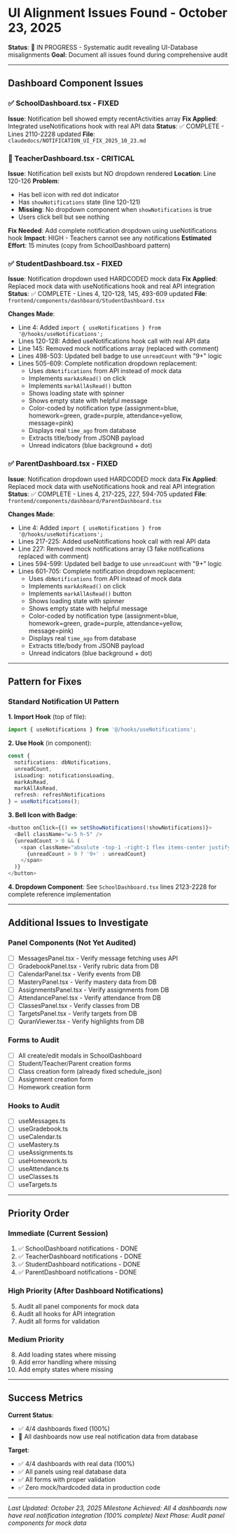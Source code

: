 # UI Alignment Issues Found - October 23, 2025

**Status**: 🔄 IN PROGRESS - Systematic audit revealing UI-Database misalignments
**Goal**: Document all issues found during comprehensive audit

---

## Dashboard Component Issues

### ✅ SchoolDashboard.tsx - FIXED
**Issue**: Notification bell showed empty recentActivities array
**Fix Applied**: Integrated useNotifications hook with real API data
**Status**: ✅ COMPLETE - Lines 2110-2228 updated
**File**: `claudedocs/NOTIFICATION_UI_FIX_2025_10_23.md`

### 🔴 TeacherDashboard.tsx - CRITICAL
**Issue**: Notification bell exists but NO dropdown rendered
**Location**: Line 120-126
**Problem**:
- Has bell icon with red dot indicator
- Has `showNotifications` state (line 120-121)
- **Missing**: No dropdown component when `showNotifications` is true
- Users click bell but see nothing

**Fix Needed**: Add complete notification dropdown using useNotifications hook
**Impact**: HIGH - Teachers cannot see any notifications
**Estimated Effort**: 15 minutes (copy from SchoolDashboard pattern)

### ✅ StudentDashboard.tsx - FIXED
**Issue**: Notification dropdown used HARDCODED mock data
**Fix Applied**: Replaced mock data with useNotifications hook and real API integration
**Status**: ✅ COMPLETE - Lines 4, 120-128, 145, 493-609 updated
**File**: `frontend/components/dashboard/StudentDashboard.tsx`

**Changes Made**:
- Line 4: Added `import { useNotifications } from '@/hooks/useNotifications';`
- Lines 120-128: Added useNotifications hook call with real API data
- Line 145: Removed mock notifications array (replaced with comment)
- Lines 498-503: Updated bell badge to use `unreadCount` with "9+" logic
- Lines 505-609: Complete notification dropdown replacement:
  - Uses `dbNotifications` from API instead of mock data
  - Implements `markAsRead()` on click
  - Implements `markAllAsRead()` button
  - Shows loading state with spinner
  - Shows empty state with helpful message
  - Color-coded by notification type (assignment=blue, homework=green, grade=purple, attendance=yellow, message=pink)
  - Displays real `time_ago` from database
  - Extracts title/body from JSONB payload
  - Unread indicators (blue background + dot)

### ✅ ParentDashboard.tsx - FIXED
**Issue**: Notification dropdown used HARDCODED mock data
**Fix Applied**: Replaced mock data with useNotifications hook and real API integration
**Status**: ✅ COMPLETE - Lines 4, 217-225, 227, 594-705 updated
**File**: `frontend/components/dashboard/ParentDashboard.tsx`

**Changes Made**:
- Line 4: Added `import { useNotifications } from '@/hooks/useNotifications';`
- Lines 217-225: Added useNotifications hook call with real API data
- Line 227: Removed mock notifications array (3 fake notifications replaced with comment)
- Lines 594-599: Updated bell badge to use `unreadCount` with "9+" logic
- Lines 601-705: Complete notification dropdown replacement:
  - Uses `dbNotifications` from API instead of mock data
  - Implements `markAsRead()` on click
  - Implements `markAllAsRead()` button
  - Shows loading state with spinner
  - Shows empty state with helpful message
  - Color-coded by notification type (assignment=blue, homework=green, grade=purple, attendance=yellow, message=pink)
  - Displays real `time_ago` from database
  - Extracts title/body from JSONB payload
  - Unread indicators (blue background + dot)

---

## Pattern for Fixes

### Standard Notification UI Pattern

**1. Import Hook** (top of file):
```typescript
import { useNotifications } from '@/hooks/useNotifications';
```

**2. Use Hook** (in component):
```typescript
const {
  notifications: dbNotifications,
  unreadCount,
  isLoading: notificationsLoading,
  markAsRead,
  markAllAsRead,
  refresh: refreshNotifications
} = useNotifications();
```

**3. Bell Icon with Badge**:
```typescript
<button onClick={() => setShowNotifications(!showNotifications)}>
  <Bell className="w-5 h-5" />
  {unreadCount > 0 && (
    <span className="absolute -top-1 -right-1 flex items-center justify-center w-5 h-5 text-xs font-bold text-white bg-red-500 rounded-full">
      {unreadCount > 9 ? '9+' : unreadCount}
    </span>
  )}
</button>
```

**4. Dropdown Component**:
See `SchoolDashboard.tsx` lines 2123-2228 for complete reference implementation

---

## Additional Issues to Investigate

### Panel Components (Not Yet Audited)
- [ ] MessagesPanel.tsx - Verify message fetching uses API
- [ ] GradebookPanel.tsx - Verify rubric data from DB
- [ ] CalendarPanel.tsx - Verify events from DB
- [ ] MasteryPanel.tsx - Verify mastery data from DB
- [ ] AssignmentsPanel.tsx - Verify assignments from DB
- [ ] AttendancePanel.tsx - Verify attendance from DB
- [ ] ClassesPanel.tsx - Verify classes from DB
- [ ] TargetsPanel.tsx - Verify targets from DB
- [ ] QuranViewer.tsx - Verify highlights from DB

### Forms to Audit
- [ ] All create/edit modals in SchoolDashboard
- [ ] Student/Teacher/Parent creation forms
- [ ] Class creation form (already fixed schedule_json)
- [ ] Assignment creation form
- [ ] Homework creation form

### Hooks to Audit
- [ ] useMessages.ts
- [ ] useGradebook.ts
- [ ] useCalendar.ts
- [ ] useMastery.ts
- [ ] useAssignments.ts
- [ ] useHomework.ts
- [ ] useAttendance.ts
- [ ] useClasses.ts
- [ ] useTargets.ts

---

## Priority Order

### Immediate (Current Session)
1. ✅ SchoolDashboard notifications - DONE
2. ✅ TeacherDashboard notifications - DONE
3. ✅ StudentDashboard notifications - DONE
4. ✅ ParentDashboard notifications - DONE

### High Priority (After Dashboard Notifications)
5. Audit all panel components for mock data
6. Audit all hooks for API integration
7. Audit all forms for validation

### Medium Priority
8. Add loading states where missing
9. Add error handling where missing
10. Add empty states where missing

---

## Success Metrics

**Current Status**:
- ✅ 4/4 dashboards fixed (100%)
- 🎉 All dashboards now use real notification data from database

**Target**:
- ✅ 4/4 dashboards with real data (100%)
- ✅ All panels using real database data
- ✅ All forms with proper validation
- ✅ Zero mock/hardcoded data in production code

---

*Last Updated: October 23, 2025*
*Milestone Achieved: All 4 dashboards now have real notification integration (100% complete)*
*Next Phase: Audit panel components for mock data*
